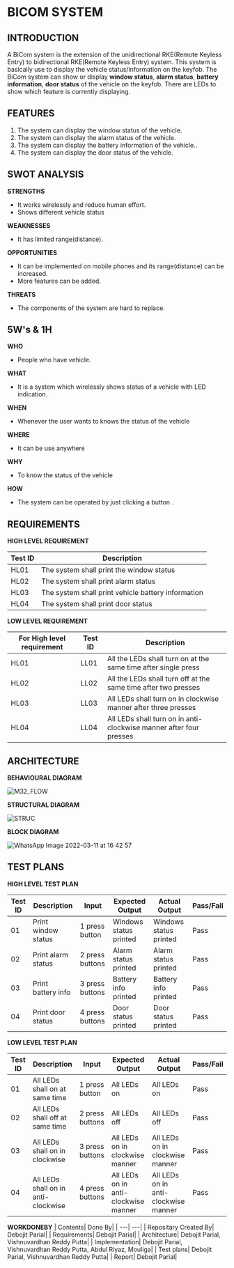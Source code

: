 **BICOM SYSTEM** 
====================

**INTRODUCTION**
--
A BiCom system is the extension of the unidirectional RKE(Remote Keyless Entry) to bidirectional RKE(Remote Keyless Entry) system. This system is basically use to display the vehicle status/information on the keyfob. The BiCom system can show or display **window status**, **alarm status**, **battery information**, **door status** of the vehicle on the keyfob. There are LEDs to show which feature is currently displaying.

**FEATURES**
--

1) The system can display the window status of the vehicle.
2) The system can display the alarm status of the vehicle.
3) The system can display the battery information of the vehicle..
4) The system can display the door status of the vehicle.

**SWOT ANALYSIS**
--

__STRENGTHS__

- It works wirelessly and reduce human effort.
- Shows different vehicle status

**WEAKNESSES**

- It has limited range(distance).  

**OPPORTUNITIES**

- It can be implemented on mobile phones and its range(distance) can be increased. 
- More features can be added.

**THREATS**

- The components of the system are hard to replace.

**5W's & 1H**
--

**WHO**

- People who have vehicle. 
 
**WHAT**
 
- It is a system which wirelessly shows status of a vehicle with LED indication.
 
**WHEN**
 
- Whenever the user wants to knows the status of the vehicle 

 **WHERE**
 
 - It can be use anywhere

**WHY**

- To know the status of the vehicle

**HOW**

- The system can be operated by just clicking a button .

**REQUIREMENTS**
--

**HIGH LEVEL REQUIREMENT**

|Test ID  |    Description  |  
----------|-----------------------------------
|HL01     |    The system shall print the window status | 
|HL02     |    The system shall print alarm status      |
|HL03     |    The system shall print vehicle battery information   |
|HL04     |    The system shall print door status  |

**LOW LEVEL REQUIREMENT**

|For High level requirement|Test ID| Description                                                        | 
---------------------------|-------|------------------------------------------------------------------
|HL01                      |LL01   | All the LEDs shall turn on at the same time after single press     |
|HL02                      |LL02   | All the LEDs shall turn off at the same time after two presses     |
|HL03                      |LL03   | All LEDs shall turn on in clockwise manner after three presses     |
|HL04                      |LL04   | All LEDs shall turn on in anti-clockwise manner after four presses |

**ARCHITECTURE**
--
**BEHAVIOURAL DIAGRAM**

![M32_FLOW](https://user-images.githubusercontent.com/98827063/157846591-1c843319-b04e-4a6e-b905-c2135b36a8d0.jpg)


**STRUCTURAL DIAGRAM**

![STRUC](https://user-images.githubusercontent.com/98827063/157846761-82704962-d442-4f84-bd36-716e478a8052.jpg)

**BLOCK DIAGRAM**

![WhatsApp Image 2022-03-11 at 16 42 57](https://user-images.githubusercontent.com/98827063/157934596-9361a9ad-6638-49a1-bd28-1bf854fceb29.jpeg)



**TEST PLANS**
---

**HIGH LEVEL TEST PLAN**


|Test ID  |Description                        | Input             |Expected Output         |Actual Output          |Pass/Fail |
--------------------                          |---------------    |------------------      |---------------        |----------|--------
|   01    | Print window status               | 1 press button    | Windows status printed | Windows status printed| Pass     |
|   02    | Print alarm status                | 2 press buttons   | Alarm status printed   | Alarm status printed  | Pass     |
|   03    | Print battery info                | 3 press buttons   | Battery info printed   | Battery info printed  | Pass     |
|   04    | Print door status                 | 4 press buttons   | Door status printed    | Door status printed   | Pass     |


 

**LOW LEVEL TEST PLAN**


|Test ID  |Description                                  | Input            |Expected Output                       |Actual Output                         |Pass/Fail |
--------------------                                    |---------------   |------------------                    |---------------                       |--------- |-
|   01    | All LEDs shall on at same time              | 1 press button   | All LEDs on                          | All LEDs on                          | Pass     |
|   02    | All LEDs shall off at same time             | 2 press buttons  | All LEDs off                         | All LEDs off                         | Pass     |
|   03    | All LEDs shall on in clockwise              | 3 press buttons  | All LEDs on in clockwise manner      | All LEDs on in clockwise manner      | Pass     |
|   04    | All LEDs shall on in anti-clockwise         | 4 press buttons  | All LEDs on in anti-clockwise manner | All LEDs on in anti-clockwise manner | Pass     |

**WORKDONEBY**
| Contents| Done By|
| ---| ---|
| Repositary Created By| Debojit Parial|
| Requirements| Debojit Parial|
| Architecture| Debojit Parial, Vishnuvardhan Reddy Putta|
| Implementation| Debojit Parial, Vishnuvardhan Reddy Putta, Abdul Riyaz, Mouliga|
| Test plans| Debojit Parial, Vishnuvardhan Reddy Putta|
| Report| Debojit Parial|
